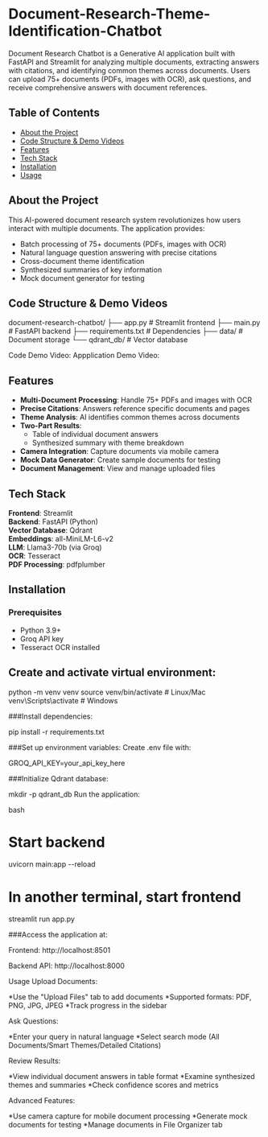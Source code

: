# Document-Research-Theme-Identification-Chatbot

Document Research Chatbot is a Generative AI application built with FastAPI and Streamlit for analyzing multiple documents, extracting answers with citations, and identifying common themes across documents. Users can upload 75+ documents (PDFs, images with OCR), ask questions, and receive comprehensive answers with document references.

## Table of Contents
- [About the Project](#about-the-project)
- [Code Structure & Demo Videos](#code-structure--demo-videos)
- [Features](#features)
- [Tech Stack](#tech-stack)
- [Installation](#installation)
- [Usage](#usage)

## About the Project
This AI-powered document research system revolutionizes how users interact with multiple documents. The application provides:
- Batch processing of 75+ documents (PDFs, images with OCR)
- Natural language question answering with precise citations
- Cross-document theme identification
- Synthesized summaries of key information
- Mock document generator for testing

## Code Structure & Demo Videos
document-research-chatbot/
├── app.py # Streamlit frontend
├── main.py # FastAPI backend
├── requirements.txt # Dependencies
├── data/ # Document storage
└── qdrant_db/ # Vector database

Code Demo Video: 
Appplication Demo Video:

## Features
- **Multi-Document Processing**: Handle 75+ PDFs and images with OCR
- **Precise Citations**: Answers reference specific documents and pages
- **Theme Analysis**: AI identifies common themes across documents
- **Two-Part Results**:
  - Table of individual document answers
  - Synthesized summary with theme breakdown
- **Camera Integration**: Capture documents via mobile camera
- **Mock Data Generator**: Create sample documents for testing
- **Document Management**: View and manage uploaded files

## Tech Stack
**Frontend**: Streamlit  
**Backend**: FastAPI (Python)  
**Vector Database**: Qdrant  
**Embeddings**: all-MiniLM-L6-v2  
**LLM**: Llama3-70b (via Groq)  
**OCR**: Tesseract  
**PDF Processing**: pdfplumber  

## Installation

### Prerequisites
- Python 3.9+
- Groq API key
- Tesseract OCR installed

## Create and activate virtual environment:

python -m venv venv
source venv/bin/activate  # Linux/Mac
venv\Scripts\activate     # Windows

###Install dependencies:

pip install -r requirements.txt

###Set up environment variables:
Create .env file with:

GROQ_API_KEY=your_api_key_here

###Initialize Qdrant database:

mkdir -p qdrant_db
Run the application:

bash
# Start backend
uvicorn main:app --reload

# In another terminal, start frontend
streamlit run app.py

###Access the application at:

Frontend: http://localhost:8501

Backend API: http://localhost:8000

Usage
Upload Documents:

*Use the "Upload Files" tab to add documents
*Supported formats: PDF, PNG, JPG, JPEG
*Track progress in the sidebar

Ask Questions:

*Enter your query in natural language
*Select search mode (All Documents/Smart Themes/Detailed Citations)

Review Results:

*View individual document answers in table format
*Examine synthesized themes and summaries
*Check confidence scores and metrics

Advanced Features:

*Use camera capture for mobile document processing
*Generate mock documents for testing
*Manage documents in File Organizer tab
